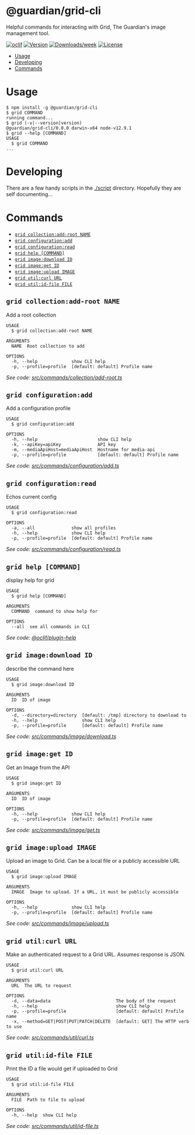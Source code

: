 @guardian/grid-cli
==========================

Helpful commands for interacting with Grid, The Guardian&#39;s image management tool.

[![oclif](https://img.shields.io/badge/cli-oclif-brightgreen.svg)](https://oclif.io)
[![Version](https://img.shields.io/npm/v/@guardian/grid-cli.svg)](https://npmjs.org/package/@guardian/grid-cli)
[![Downloads/week](https://img.shields.io/npm/dw/@guardian/grid-cli.svg)](https://npmjs.org/package/@guardian/grid-cli)
[![License](https://img.shields.io/npm/l/@guardian/grid-cli.svg)](https://github.com/guardian/grid-cli/blob/master/package.json)

<!-- toc -->
* [Usage](#usage)
* [Developing](#developing)
* [Commands](#commands)
<!-- tocstop -->
# Usage
<!-- usage -->
```sh-session
$ npm install -g @guardian/grid-cli
$ grid COMMAND
running command...
$ grid (-v|--version|version)
@guardian/grid-cli/0.0.0 darwin-x64 node-v12.9.1
$ grid --help [COMMAND]
USAGE
  $ grid COMMAND
...
```
<!-- usagestop -->
# Developing
<!-- developing -->
There are a few handy scripts in the [./script](script) directory. Hopefully they are self documenting...
<!-- developingstop -->
# Commands
<!-- commands -->
* [`grid collection:add-root NAME`](#grid-collectionadd-root-name)
* [`grid configuration:add`](#grid-configurationadd)
* [`grid configuration:read`](#grid-configurationread)
* [`grid help [COMMAND]`](#grid-help-command)
* [`grid image:download ID`](#grid-imagedownload-id)
* [`grid image:get ID`](#grid-imageget-id)
* [`grid image:upload IMAGE`](#grid-imageupload-image)
* [`grid util:curl URL`](#grid-utilcurl-url)
* [`grid util:id-file FILE`](#grid-utilid-file-file)

## `grid collection:add-root NAME`

Add a root collection

```
USAGE
  $ grid collection:add-root NAME

ARGUMENTS
  NAME  Root collection to add

OPTIONS
  -h, --help             show CLI help
  -p, --profile=profile  [default: default] Profile name
```

_See code: [src/commands/collection/add-root.ts](https://github.com/guardian/grid-cli/blob/v0.0.0/src/commands/collection/add-root.ts)_

## `grid configuration:add`

Add a configuration profile

```
USAGE
  $ grid configuration:add

OPTIONS
  -h, --help                       show CLI help
  -k, --apiKey=apiKey              API key
  -m, --mediaApiHost=mediaApiHost  Hostname for media-api
  -p, --profile=profile            [default: default] Profile name
```

_See code: [src/commands/configuration/add.ts](https://github.com/guardian/grid-cli/blob/v0.0.0/src/commands/configuration/add.ts)_

## `grid configuration:read`

Echos current config

```
USAGE
  $ grid configuration:read

OPTIONS
  -a, --all              show all profiles
  -h, --help             show CLI help
  -p, --profile=profile  [default: default] Profile name
```

_See code: [src/commands/configuration/read.ts](https://github.com/guardian/grid-cli/blob/v0.0.0/src/commands/configuration/read.ts)_

## `grid help [COMMAND]`

display help for grid

```
USAGE
  $ grid help [COMMAND]

ARGUMENTS
  COMMAND  command to show help for

OPTIONS
  --all  see all commands in CLI
```

_See code: [@oclif/plugin-help](https://github.com/oclif/plugin-help/blob/v2.2.1/src/commands/help.ts)_

## `grid image:download ID`

describe the command here

```
USAGE
  $ grid image:download ID

ARGUMENTS
  ID  ID of image

OPTIONS
  -d, --directory=directory  [default: /tmp] directory to download to
  -h, --help                 show CLI help
  -p, --profile=profile      [default: default] Profile name
```

_See code: [src/commands/image/download.ts](https://github.com/guardian/grid-cli/blob/v0.0.0/src/commands/image/download.ts)_

## `grid image:get ID`

Get an Image from the API

```
USAGE
  $ grid image:get ID

ARGUMENTS
  ID  ID of image

OPTIONS
  -h, --help             show CLI help
  -p, --profile=profile  [default: default] Profile name
```

_See code: [src/commands/image/get.ts](https://github.com/guardian/grid-cli/blob/v0.0.0/src/commands/image/get.ts)_

## `grid image:upload IMAGE`

Upload an image to Grid. Can be a local file or a publicly accessible URL

```
USAGE
  $ grid image:upload IMAGE

ARGUMENTS
  IMAGE  Image to upload. If a URL, it must be publicly accessible

OPTIONS
  -h, --help             show CLI help
  -p, --profile=profile  [default: default] Profile name
```

_See code: [src/commands/image/upload.ts](https://github.com/guardian/grid-cli/blob/v0.0.0/src/commands/image/upload.ts)_

## `grid util:curl URL`

Make an authenticated request to a Grid URL. Assumes response is JSON.

```
USAGE
  $ grid util:curl URL

ARGUMENTS
  URL  The URL to request

OPTIONS
  -d, --data=data                         The body of the request
  -h, --help                              show CLI help
  -p, --profile=profile                   [default: default] Profile name
  -x, --method=GET|POST|PUT|PATCH|DELETE  [default: GET] The HTTP verb to use
```

_See code: [src/commands/util/curl.ts](https://github.com/guardian/grid-cli/blob/v0.0.0/src/commands/util/curl.ts)_

## `grid util:id-file FILE`

Print the ID a file would get if uploaded to Grid

```
USAGE
  $ grid util:id-file FILE

ARGUMENTS
  FILE  Path to file to upload

OPTIONS
  -h, --help  show CLI help
```

_See code: [src/commands/util/id-file.ts](https://github.com/guardian/grid-cli/blob/v0.0.0/src/commands/util/id-file.ts)_
<!-- commandsstop -->
